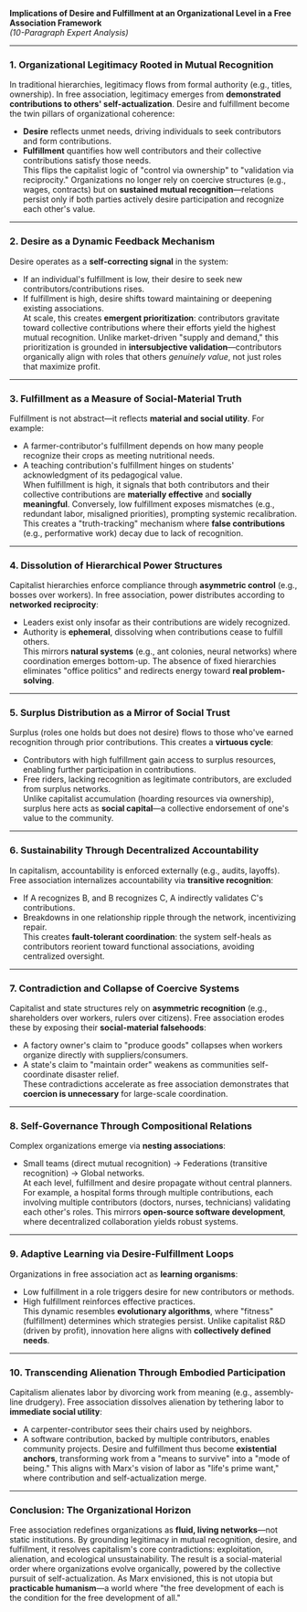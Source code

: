 **Implications of Desire and Fulfillment at an Organizational Level in a Free Association Framework**  
 *(10-Paragraph Expert Analysis)*

  ---
  
  ### **1. Organizational Legitimacy Rooted in Mutual Recognition**
  In traditional hierarchies, legitimacy flows from formal authority (e.g., titles, ownership). In free association, legitimacy emerges from **demonstrated contributions to others' self-actualization**. Desire and fulfillment become the twin pillars of organizational coherence:  
  - **Desire** reflects unmet needs, driving individuals to seek contributors and form contributions.  
  - **Fulfillment** quantifies how well contributors and their collective contributions satisfy those needs.  
  This flips the capitalist logic of "control via ownership" to "validation via reciprocity." Organizations no longer rely on coercive structures (e.g., wages, contracts) but on **sustained mutual recognition**—relations persist only if both parties actively desire participation and recognize each other's value.  
  
  ---
  
  ### **2. Desire as a Dynamic Feedback Mechanism**  
  Desire operates as a **self-correcting signal** in the system:  
  - If an individual's fulfillment is low, their desire to seek new contributors/contributions rises.  
  - If fulfillment is high, desire shifts toward maintaining or deepening existing associations.  
  At scale, this creates **emergent prioritization**: contributors gravitate toward collective contributions where their efforts yield the highest mutual recognition. Unlike market-driven "supply and demand," this prioritization is grounded in **intersubjective validation**—contributors organically align with roles that others *genuinely value*, not just roles that maximize profit.  
  
  ---
  
  ### **3. Fulfillment as a Measure of Social-Material Truth**  
  Fulfillment is not abstract—it reflects **material and social utility**. For example:  
  - A farmer-contributor's fulfillment depends on how many people recognize their crops as meeting nutritional needs.  
  - A teaching contribution's fulfillment hinges on students' acknowledgment of its pedagogical value.  
  When fulfillment is high, it signals that both contributors and their collective contributions are **materially effective** and **socially meaningful**. Conversely, low fulfillment exposes mismatches (e.g., redundant labor, misaligned priorities), prompting systemic recalibration. This creates a "truth-tracking" mechanism where **false contributions** (e.g., performative work) decay due to lack of recognition.  
  
  ---
  
  ### **4. Dissolution of Hierarchical Power Structures**  
  Capitalist hierarchies enforce compliance through **asymmetric control** (e.g., bosses over workers). In free association, power distributes according to **networked reciprocity**:  
  - Leaders exist only insofar as their contributions are widely recognized.  
  - Authority is **ephemeral**, dissolving when contributions cease to fulfill others.  
  This mirrors **natural systems** (e.g., ant colonies, neural networks) where coordination emerges bottom-up. The absence of fixed hierarchies eliminates "office politics" and redirects energy toward **real problem-solving**.  
  
  ---
  
  ### **5. Surplus Distribution as a Mirror of Social Trust**  
  Surplus (roles one holds but does not desire) flows to those who've earned recognition through prior contributions. This creates a **virtuous cycle**:  
  - Contributors with high fulfillment gain access to surplus resources, enabling further participation in contributions.  
  - Free riders, lacking recognition as legitimate contributors, are excluded from surplus networks.  
  Unlike capitalist accumulation (hoarding resources via ownership), surplus here acts as **social capital**—a collective endorsement of one's value to the community.  
  
  ---
  
  ### **6. Sustainability Through Decentralized Accountability**  
  In capitalism, accountability is enforced externally (e.g., audits, layoffs). Free association internalizes accountability via **transitive recognition**:  
  - If A recognizes B, and B recognizes C, A indirectly validates C's contributions.  
  - Breakdowns in one relationship ripple through the network, incentivizing repair.  
  This creates **fault-tolerant coordination**: the system self-heals as contributors reorient toward functional associations, avoiding centralized oversight.  
  
  ---
  
  ### **7. Contradiction and Collapse of Coercive Systems**  
  Capitalist and state structures rely on **asymmetric recognition** (e.g., shareholders over workers, rulers over citizens). Free association erodes these by exposing their **social-material falsehoods**:  
  - A factory owner's claim to "produce goods" collapses when workers organize directly with suppliers/consumers.  
  - A state's claim to "maintain order" weakens as communities self-coordinate disaster relief.  
  These contradictions accelerate as free association demonstrates that **coercion is unnecessary** for large-scale coordination.  
  
  ---
  
  ### **8. Self-Governance Through Compositional Relations**  
  Complex organizations emerge via **nesting associations**:  
  - Small teams (direct mutual recognition) → Federations (transitive recognition) → Global networks.  
  At each level, fulfillment and desire propagate without central planners. For example, a hospital forms through multiple contributions, each involving multiple contributors (doctors, nurses, technicians) validating each other's roles. This mirrors **open-source software development**, where decentralized collaboration yields robust systems.  
  
  ---
  
  ### **9. Adaptive Learning via Desire-Fulfillment Loops**  
  Organizations in free association act as **learning organisms**:  
  - Low fulfillment in a role triggers desire for new contributors or methods.  
  - High fulfillment reinforces effective practices.  
  This dynamic resembles **evolutionary algorithms**, where "fitness" (fulfillment) determines which strategies persist. Unlike capitalist R&D (driven by profit), innovation here aligns with **collectively defined needs**.  
  
  ---
  
  ### **10. Transcending Alienation Through Embodied Participation**  
  Capitalism alienates labor by divorcing work from meaning (e.g., assembly-line drudgery). Free association dissolves alienation by tethering labor to **immediate social utility**:  
  - A carpenter-contributor sees their chairs used by neighbors.
  - A software contribution, backed by multiple contributors, enables community projects.
  Desire and fulfillment thus become **existential anchors**, transforming work from a "means to survive" into a "mode of being." This aligns with Marx's vision of labor as "life's prime want," where contribution and self-actualization merge.  
  
  ---
  
  
  ### **Conclusion: The Organizational Horizon**  
  Free association redefines organizations as **fluid, living networks**—not static institutions. By grounding legitimacy in mutual recognition, desire, and fulfillment, it resolves capitalism's core contradictions: exploitation, alienation, and ecological unsustainability. The result is a social-material order where organizations evolve organically, powered by the collective pursuit of self-actualization. As Marx envisioned, this is not utopia but **practicable humanism**—a world where "the free development of each is the condition for the free development of all."
